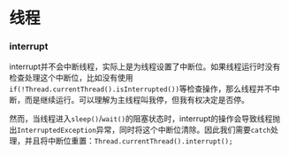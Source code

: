 # 线程

### interrupt

interrupt并不会中断线程，实际上是为线程设置了中断位。如果线程运行时没有检查处理这个中断位，比如没有使用`if(!Thread.currentThread().isInterrupted())`等检查操作，那么线程并不中断，而是继续运行。可以理解为主线程叫我停，但我有权决定是否停。

然而，当线程进入`sleep()`/`wait()`的阻塞状态时，interrupt的操作会导致线程抛出`InterruptedException`异常，同时将这个中断位清除。因此我们需要`catch`处理，并且将中断位重置：` Thread.currentThread().interrupt(); `